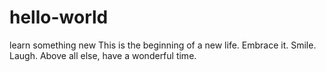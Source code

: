 # hello-world
learn something new
This is the beginning of a new life.  Embrace it.  Smile.  Laugh.  Above all else, have a wonderful time.
